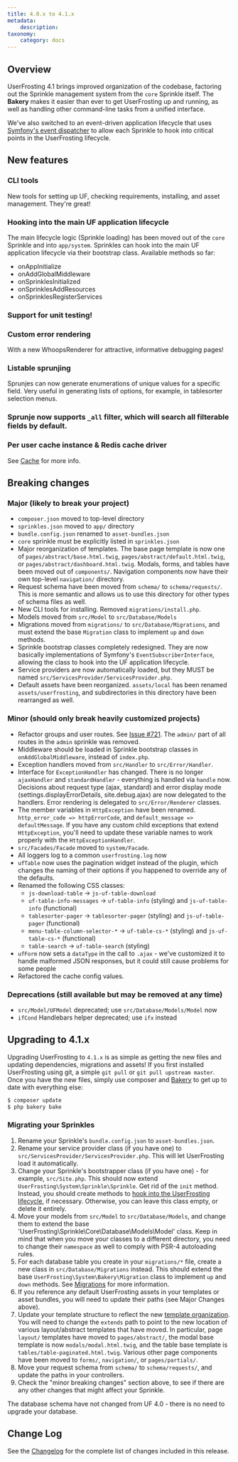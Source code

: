 ```yaml
---
title: 4.0.x to 4.1.x
metadata:
    description: 
taxonomy:
    category: docs
---
```


## Overview

UserFrosting 4.1 brings improved organization of the codebase, factoring out the Sprinkle management system from the `core` Sprinkle itself.  The **Bakery** makes it easier than ever to get UserFrosting up and running, as well as handling other command-line tasks from a unified interface.

We've also switched to an event-driven application lifecycle that uses [Symfony's event dispatcher](http://symfony.com/doc/current/components/event_dispatcher.html) to allow each Sprinkle to hook into critical points in the UserFrosting lifecycle.

## New features

### CLI tools

New tools for setting up UF, checking requirements, installing, and asset management.  They're great!

### Hooking into the main UF application lifecycle

The main lifecycle logic (Sprinkle loading) has been moved out of the `core` Sprinkle and into `app/system`.  Sprinkles can hook into the main UF application lifecycle via their bootstrap class.  Available methods so far:

- onAppInitialize
- onAddGlobalMiddleware
- onSprinklesInitialized
- onSprinklesAddResources
- onSprinklesRegisterServices

### Support for unit testing!

### Custom error rendering

With a new WhoopsRenderer for attractive, informative debugging pages!

### Listable sprunjing

Sprunjes can now generate enumerations of unique values for a specific field.  Very useful in generating lists of options, for example, in tablesorter selection menus.

### Sprunje now supports `_all` filter, which will search all filterable fields by default.

### Per user cache instance & Redis cache driver

See [Cache](/advanced/caching/usage) for more info.

## Breaking changes

### Major (likely to break your project)

- `composer.json` moved to top-level directory
- `sprinkles.json` moved to `app/` directory
- `bundle.config.json` renamed to `asset-bundles.json`
- `core` sprinkle must be explicitly listed in `sprinkles.json`
- Major reorganization of templates.  The base page template is now one of `pages/abstract/base.html.twig`, `pages/abstract/default.html.twig`, or `pages/abstract/dashboard.html.twig`.  Modals, forms, and tables have been moved out of `components/`.  Navigation components now have their own top-level `navigation/` directory.
- Request schema have been moved from `schema/` to `schema/requests/`.  This is more semantic and allows us to use this directory for other types of schema files as well.
- New CLI tools for installing.  Removed `migrations/install.php`.
- Models moved from `src/Model` to `src/Database/Models`
- Migrations moved from `migrations/` to `src/Database/Migrations`, and must extend the base `Migration` class to implement `up` and `down` methods.
- Sprinkle bootstrap classes completely redesigned.  They are now basically implementations of Symfony's `EventSubscriberInterface`, allowing the class to hook into the UF application lifecycle.
- Service providers are now automatically loaded, but they MUST be named `src/ServicesProvider/ServicesProvider.php`.
- Default assets have been reorganized.  `assets/local` has been renamed `assets/userfrosting`, and subdirectories in this directory have been rearranged as well.

### Minor (should only break heavily customized projects)

- Refactor groups and user routes. See [Issue #721](https://github.com/userfrosting/UserFrosting/issues/721). The `admin/` part of all routes in the `admin` sprinkle was removed. 
- Middleware should be loaded in Sprinkle bootstrap classes in `onAddGlobalMiddleware`, instead of `index.php`.
- Exception handlers moved from `src/Handler` to `src/Error/Handler`.
- Interface for `ExceptionHandler` has changed.  There is no longer `ajaxHandler` and `standardHandler` - everything is handled via `handle` now.  Decisions about request type (ajax, standard) and error display mode (settings.displayErrorDetails, site.debug.ajax) are now delegated to the handlers.  Error rendering is delegated to `src/Error/Renderer` classes.
- The member variables in `HttpException` have been renamed.  `http_error_code => httpErrorCode`, and `default_message => defaultMessage`.  If you have any custom child exceptions that extend `HttpException`, you'll need to update these variable names to work properly with the `HttpExceptionHandler`.
- `src/Facades/Facade` moved to `system/Facade`.
- All loggers log to a common `userfrosting.log` now
- `ufTable` now uses the pagination widget instead of the plugin, which changes the naming of their options if you happened to override any of the defaults.
- Renamed the following CSS classes:
  - `js-download-table` -> `js-uf-table-download`
  - `uf-table-info-messages` -> `uf-table-info` (styling) and `js-uf-table-info` (functional)
  - `tablesorter-pager` -> `tablesorter-pager` (styling) and `js-uf-table-pager` (functional)
  - `menu-table-column-selector-*` -> `uf-table-cs-*` (styling) and `js-uf-table-cs-*` (functional)
  - `table-search` -> `uf-table-search` (styling)
- `ufForm` now sets a `dataType` in the call to `.ajax` - we've customized it to handle malformed JSON responses, but it could still cause problems for some people
- Refactored the cache config values.

### Deprecations (still available but may be removed at any time)

- `src/Model/UFModel` deprecated; use `src/Database/Models/Model` now
- `ifCond` Handlebars helper deprecated; use `ifx` instead
  
## Upgrading to 4.1.x

Upgrading UserFrosting to `4.1.x` is as simple as getting the new files and updating dependencies, migrations and assets! If you first installed UserFrosting using git, a simple `git pull` or `git pull upstream master`. Once you have the new files, simply use composer and [Bakery](/cli) to get up to date with everything else:

```bash
$ composer update
$ php bakery bake
```

### Migrating your Sprinkles

1. Rename your Sprinkle's `bundle.config.json` to `asset-bundles.json`.
2. Rename your service provider class (if you have one) to `src/ServicesProvider/ServicesProvider.php`.  This will let UserFrosting load it automatically.
3. Change your Sprinkle's bootstrapper class (if you have one) - for example, `src/Site.php`.  This should now extend `UserFrosting\System\Sprinkle\Sprinkle`.  Get rid of the `init` method.  Instead, you should create methods to [hook into the UserFrosting lifecycle](/advanced/application-lifecycle), if necessary.  Otherwise, you can leave this class empty, or delete it entirely.
4. Move your models from `src/Model` to `src/Database/Models`, and change them to extend the base 'UserFrosting\Sprinkle\Core\Database\Models\Model' class.  Keep in mind that when you move your classes to a different directory, you need to change their `namespace` as well to comply with PSR-4 autoloading rules.
5. For each database table you create in your `migrations/*` file, create a new class in `src/Database/Migrations` instead.  This should extend the base `UserFrosting\System\Bakery\Migration` class to implement `up` and `down` methods.  See [Migrations](/database/migrations) for more information.
6. If you reference any default UserFrosting assets in your templates or asset bundles, you will need to update their paths (see Major Changes above).
7. Update your template structure to reflect the new [template organization](/templating-with-twig/sprinkle-templates#Templateorganization).  You will need to change the `extends` path to point to the new location of various layout/abstract templates that have moved.  In particular, page `layout/` templates have moved to `pages/abstract/`, the modal base template is now `modals/modal.html.twig`, and the table base template is `tables/table-paginated.html.twig`.  Various other page components have been moved to `forms/`, `navigation/`, or `pages/partials/`.
8. Move your request schema from `schema/` to `schema/requests/`, and update the paths in your controllers.
9. Check the "minor breaking changes" section above, to see if there are any other changes that might affect your Sprinkle.

The database schema have not changed from UF 4.0 - there is no need to upgrade your database.

## Change Log

See the [Changelog](https://github.com/userfrosting/UserFrosting/blob/master/CHANGELOG.md#v410-alpha) for the complete list of changes included in this release. 
